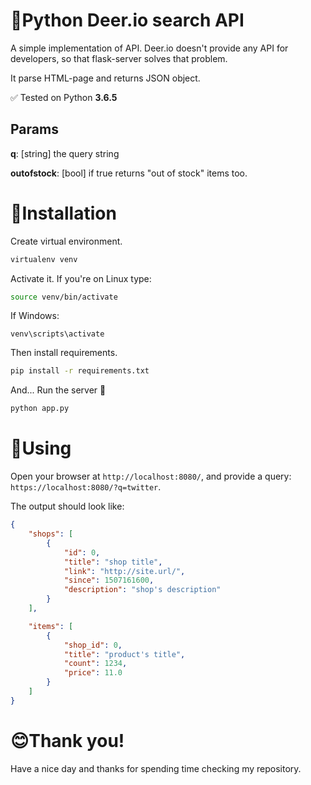 
# 🐍Python Deer.io search API
A simple implementation of API. Deer.io doesn't provide any API for developers, so that flask-server solves that problem.

It parse HTML-page and returns JSON object.

✅ Tested on Python **3.6.5**

## Params
**q**: [string] the query string

**outofstock**: [bool] if true returns "out of stock" items too.

# 🚀Installation
Create virtual environment.
```bash
virtualenv venv
```

Activate it. If you're on Linux type:
```bash
source venv/bin/activate
```
If Windows:
```
venv\scripts\activate
```

Then install requirements.
```bash
pip install -r requirements.txt
```

And... Run the server 🙂
```bash
python app.py
```

# 🤔Using
Open your browser at `http://localhost:8080/`, and provide a query: `https://localhost:8080/?q=twitter`.

The output should look like:
```json
{
    "shops": [
        {
            "id": 0,
            "title": "shop title",
            "link": "http://site.url/",
            "since": 1507161600,
            "description": "shop's description"
        }
    ],

    "items": [
        {
            "shop_id": 0,
            "title": "product's title",
            "count": 1234,
            "price": 11.0
        }
    ]
}
```

# 😊Thank you!
Have a nice day and thanks for spending time checking my repository.
